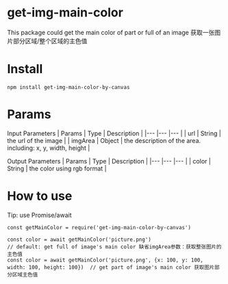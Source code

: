 # get-img-main-color
This package could get the main color of part or full of an image
获取一张图片部分区域/整个区域的主色值

# Install
```
npm install get-img-main-color-by-canvas
```

# Params
Input Parameters
| Params | Type | Description |
|--- |--- |--- |
| url | String | the url of the image |
| imgArea | Object | the description of the area. including: x, y, width, height |

Output Parameters
| Params | Type | Description |
|--- |--- |--- |
| color | String | the color using rgb format |

# How to use
Tip: use Promise/await
```
const getMainColor = require('get-img-main-color-by-canvas')

const color = await getMainColor('picture.png')                                             // default: get full of image's main color 缺省imgArea参数：获取整张图片的主色值
const color = await getMainColor('picture.png', {x: 100, y: 100, width: 100, height: 100})  // get part of image's main color 获取图片部分区域主色值
```
